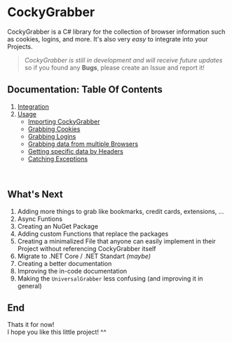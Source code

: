 # CockyGrabber

CockyGrabber is a C# library for the collection of browser information such as cookies, logins, and more.
It's also very *easy* to integrate into your Projects.

> *CockyGrabber is still in development and will receive future updates* so if you found any **Bugs**, please create an Issue and report it!

## Documentation: Table Of Contents

1. [Integration](https://github.com/MoistCoder/CockyGrabber/wiki/Integration)
2. [Usage](https://github.com/MoistCoder/CockyGrabber/wiki/Usage)
    * [Importing CockyGrabber](https://github.com/MoistCoder/CockyGrabber/wiki/Usage#importing-cockygrabber)
    * [Grabbing Cookies](https://github.com/MoistCoder/CockyGrabber/wiki/Usage#grabbing-cookies)
    * [Grabbing Logins](https://github.com/MoistCoder/CockyGrabber/wiki/Usage#grabbing-logins)
    * [Grabbing data from multiple Browsers](https://github.com/MoistCoder/CockyGrabber/wiki/Usage#grabbing-data-from-multiple-browsers)
    * [Getting specific data by Headers](https://github.com/MoistCoder/CockyGrabber/wiki/Usage#getting-specific-data-by-headers)
    * [Catching Exceptions](https://github.com/MoistCoder/CockyGrabber/wiki/Usage#catching-exceptions)

</br>

## What's Next

1. Adding more things to grab like bookmarks, credit cards, extensions, ...
2. Async Funtions
3. Creating an NuGet Package
4. Adding custom Functions that replace the packages
5. Creating a minimalized File that anyone can easily implement in their Project without referencing CockyGrabber itself
6. Migrate to .NET Core / .NET Standart *(maybe)*
7. Creating a better documentation
8. Improving the in-code documentation
9. Making the `UniversalGrabber` less confusing (and improving it in general)

## End

Thats it for now!</br>
I hope you like this little project! ^^
